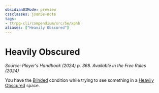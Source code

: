 ```yaml
---
obsidianUIMode: preview
cssclasses: json5e-note
tags:
- ttrpg-cli/compendium/src/5e/xphb
aliases: ["Heavily Obscured"]
---
```

# Heavily Obscured
*Source: Player's Handbook (2024) p. 368. Available in the Free Rules (2024)* 

You have the [Blinded](Mechanics/rules/conditions.md#Blinded) condition while trying to see something in a [Heavily Obscured](Mechanics/rules/variant-rules/heavily-obscured-xphb.md) space.